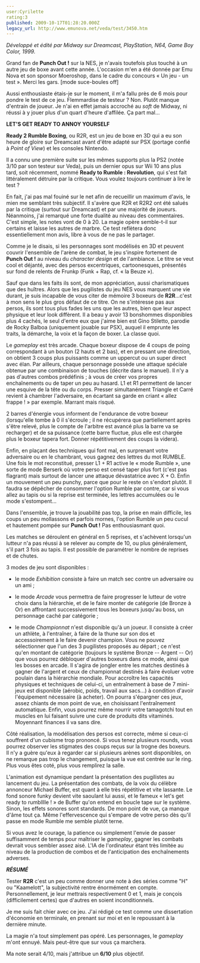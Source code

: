 ```yaml
---
user:Cyrilette
rating:3
published: 2009-10-17T01:28:20.000Z
legacy_url: http://www.emunova.net/veda/test/3450.htm
---
```

_Développé et édité par Midway sur Dreamcast, PlayStation, N64, Game Boy Color, 1999\._   

  

Grand fan de **Punch Out !** sur la NES, je n'avais toutefois plus touché à un autre jeu de boxe avant cette année. L'occasion m'en a été donnée par Emu Nova et son sponsor Moeroshop, dans le cadre du concours « Un jeu - un test ». Merci les gars. \[mode suce-boules off\]  

Aussi enthousiaste étais-je sur le moment, il m'a fallu près de 6 mois pour pondre le test de ce jeu. Flemmardise de testeur ? Non. Plutôt manque d'entrain de joueur. Je n'ai en effet jamais accroché au _soft_ de Midway, ni réussi à y jouer plus d'un quart d'heure d'affilée. Ça part mal...  

  

**LET'S GET READY TO ANNOY YOURSELF**  

**Ready 2 Rumble Boxing**, ou R2R, est un jeu de boxe en 3D qui a eu son heure de gloire sur Dreamcast avant d'être adapté sur PSX (portage confié à _Point of View_) et les consoles Nintendo.  

Il a connu une première suite sur les mêmes supports plus la PS2 (notée 3/10 par son testeur sur Veda), puis un dernier opus sur Wii 10 ans plus tard, soit récemment, nommé **Ready to Rumble : Revolution**, qui s'est fait littéralement détruire par la critique. Vous voulez toujours continuer à lire le test ?  

  

En fait, j'ai pas mal fouiné sur le net afin de recueillir un maximum d'avis, le mien me semblant très subjectif. Il s'avère que R2R et R2R2 ont été salués par la critique (surtout sur Dreamcast) et par une majorité de joueurs. Néanmoins, j'ai remarqué une forte dualité au niveau des commentaires. C'est simple, les notes vont de 0 à 20\. La magie opère semble-t-il sur certains et laisse les autres de marbre. Ce test reflètera donc essentiellement mon avis, libre à vous de ne pas le partager.  

  

Comme je le disais, si les personnages sont modélisés en 3D et peuvent couvrir l'ensemble de l'arène de combat, le jeu s'inspire fortement de **Punch Out !** au niveau du _character design_ et de l'ambiance. Le titre se veut cool et déjanté, avec des persos excentriques, cartoonesques, présentés sur fond de relents de Frunkp (Funk + Rap, cf. « la Beuze »).  

Sauf que dans les faits ils sont, de mon appréciation, aussi charismatiques que des huîtres. Alors que les pugilistes du jeu NES vous marquent une vie durant, je suis incapable de vous citer de mémoire 3 boxeurs de **R2R**...c'est à mon sens le plus gros défaut de ce titre. On ne s'intéresse pas aux persos, ils sont tous plus fades les uns que les autres, bien que leur aspect physique et leur look diffèrent. Il a beau y avoir 13 bonshommes disponibles plus 4 cachés, le seul d'entre eux que j'aime bien est Gino Stiletto, parodie de Rocky Balboa (uniquement jouable sur PSX), auquel il emprunte les traits, la démarche, la voix et la façon de boxer. La classe quoi.  

  

Le _gameplay_ est très arcade. Chaque boxeur dispose de 4 coups de poing correspondant à un bouton (2 hauts et 2 bas), et en pressant une direction, on obtient 3 coups plus puissants comme un uppercut ou un super direct avec élan. Par ailleurs, chaque personnage possède une attaque spéciale obtenue par une combinaison de touches (décrite dans le manuel). Il n'y a pas d'autres combos prédéfinis ; à vous de créer vos propres enchaînements ou de taper un peu au hasard. L1 et R1 permettent de lancer une esquive de la tête ou du corps. Presser simultanément Triangle et Carré revient à chambrer l'adversaire, en écartant sa garde en criant « allez frappe ! » par exemple. Marrant mais risqué.  

2 barres d'énergie vous informent de l'endurance de votre boxeur (lorsqu'elle tombe à 0 il s'écroule ; il ne récupérera que partiellement après s'être relevé, plus le compte de l'arbitre est avancé plus la barre va se recharger) et de sa puissance (cette barre fluctue, plus elle est chargée plus le boxeur tapera fort. Donner répétitivement des coups la videra).  

Enfin, en plaçant des techniques qui font mal, en surprenant votre adversaire ou en le chambrant, vous gagnez des lettres du mot RUMBLE. Une fois le mot reconstitué, presser L1 + R1 active le « mode Rumble », une sorte de mode Berserk où votre perso est censé taper plus fort (c'est pas flagrant) mais surtout de lancer une attaque dévastatrice avec X + O. Enfin un mouvement un peu punchy, parce que pour le reste on s'endort plutôt. Il faudra se dépêcher de consommer l'option Rumble par contre, car si vous allez au tapis ou si la reprise est terminée, les lettres accumulées ou le mode s'estompent...  

Dans l'ensemble, je trouve la jouabilité pas top, la prise en main difficile, les coups un peu mollassons et parfois mornes, l'option Rumble un peu cucul et hautement pompée sur **Punch Out !** Pas enthousiasmant quoi.  

  

Les matches se déroulent en général en 5 reprises, et s'achèvent lorsqu'un lutteur n'a pas réussi à se relever au compte de 10, ou plus généralement, s'il part 3 fois au tapis. Il est possible de paramétrer le nombre de reprises et de chutes.  

  

3 modes de jeu sont disponibles :  

- le mode _Exhibition_ consiste à faire un match sec contre un adversaire ou un ami ;  

- le mode _Arcade_ vous permettra de faire progresser le lutteur de votre choix dans la hiérarchie, et de le faire monter de catégorie (de Bronze à Or) en affrontant successivement tous les boxeurs jusqu'au boss, un personnage caché par catégorie ;  

- le mode _Championnat_ n'est disponible qu'à un joueur. Il consiste à créer un athlète, à l'entraîner, à faire de la thune sur son dos et accessoirement à le faire devenir champion. Vous ne pouvez sélectionner que l'un des 3 pugilistes proposés au départ ; ce n'est qu'en montant de catégorie (toujours le système Bronze -- Argent -- Or) que vous pourrez débloquer d'autres boxeurs dans ce mode, ainsi que les bosses en arcade. Il s'agira de jongler entre les matches destinés à gagner de l'argent et ceux de championnat destinés à faire évoluer votre poulain dans la hiérarchie mondiale. Pour accroître les capacités physiques et techniques de celui-ci, un entraînement à base de 7 mini-jeux est disponible (aérobic, poids, travail aux sacs...) à condition d'avoir l'équipement nécessaire (à acheter). On pourra s'épargner ces jeux, assez chiants de mon point de vue, en choisissant l'entraînement automatique. Enfin, vous pourrez même nourrir votre tamagotchi tout en muscles en lui faisant suivre une cure de produits dits vitaminés. Moyennant finances il va sans dire.  

  

Côté réalisation, la modélisation des persos est correcte, même si ceux-ci souffrent d'un cubisme trop prononcé. Si vous tenez plusieurs rounds, vous pourrez observer les stigmates des coups reçus sur la trogne des boxeurs. Il n'y a guère qu'eux à regarder car si plusieurs arènes sont disponibles, on ne remarque pas trop le changement, puisque la vue est centrée sur le ring. Plus vous êtes coté, plus vous remplirez la salle.  

L'animation est dynamique pendant la présentation des pugilistes au lancement du jeu. La présentation des combats, de la voix du célèbre annonceur Michael Buffer, est quant à elle très répétitive et vite lassante. Le fond sonore funky devient vite saoulant lui aussi, et le fameux « let's get ready to rumblllle ! » de Buffer qu'on entend en boucle tape sur le système. Sinon, les effets sonores sont standards. De mon point de vue, ça manque d'âme tout ça. Même l'effervescence qui s'empare de votre perso dès qu'il passe en mode Rumble me semble plutôt terne.  

  

Si vous avez le courage, la patience ou simplement l'envie de passer suffisamment de temps pour maîtriser le _gameplay_, gagner les combats devrait vous sembler assez aisé. L'IA de l'ordinateur étant très limitée au niveau de la production de combos et de l'anticipation des enchaînements adverses.  

  

_**RÉSUMÉ**_   

Tester **R2R** c'est un peu comme donner une note à des séries comme "H" ou "Kaamelott", la subjectivité rentre énormément en compte. Personnellement, je leur mettrais respectivement 0 et 1, mais je conçois (difficilement certes) que d'autres en soient inconditionnels.  

Je me suis fait chier avec ce jeu. J'ai rédigé ce test comme une dissertation d'économie en terminale, en prenant sur moi et en le repoussant à la dernière minute.  

La magie n'a tout simplement pas opéré. Les personnages, le _gameplay_ m'ont ennuyé. Mais peut-être que sur vous ça marchera.  

  

Ma note serait 4/10, mais j'attribue un **6/10** plus objectif.